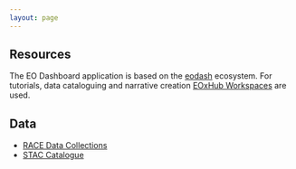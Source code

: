 ```yaml
---
layout: page
---
```


<section class="blue">
</section>

<section class="light-grey">

## Resources 

The EO Dashboard application is based on the [eodash](https://eodash.org/) ecosystem. For tutorials, data cataloguing and narrative creation [EOxHub Workspaces](https://hub.eox.at) are used.

## Data

* [RACE Data Collections](https://github.com/ESA-eodashboards/RACE-catalog/tree/main/collections)
* [STAC Catalogue](https://radiantearth.github.io/stac-browser/#/external/ESA-eodashboards.github.io/race-catalog/RACE/catalog.json?.language=en)

</section>
